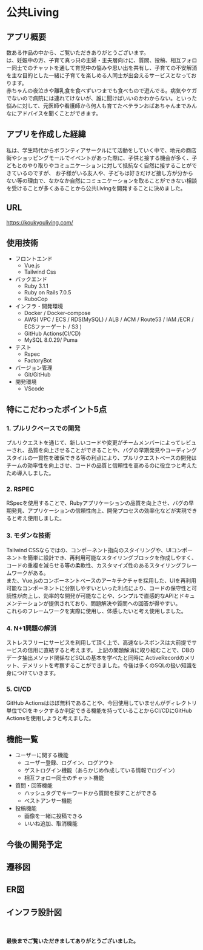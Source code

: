 # 公共Living
## アプリ概要
数ある作品の中から、ご覧いただきありがとうございます。<br>
は、妊娠中の方、子育て真っ只の主婦・主夫層向けに、質問、投稿、相互フォロー同士でのチャットを通して育児中の悩みや思い出を共有し、子育ての不安解消を主な目的とした一緒に子育てを楽しめる人同士が出会えるサービスとなっております。<br>
赤ちゃんの夜泣きや離乳食を食べずいつまでも食べもので遊んでる。病気やケガでないので病院には連れてけないが、誰に聞けばいいのかわからない。といった悩みに対して、元医師や看護師から何人も育てたベテランおばあちゃんまでみんなにアドバイスを聞くことができます。<br>

## アプリを作成した経緯
私は、学生時代からボランティアサークルにて活動をしていく中で、地元の商店街やショッピングモールでイベントがあった際に、子供と接する機会が多く、子どもとのやり取りやコミュニケーションに対して抵抗なく自然に接することができているのですが、
お子様がいる友人や、子どもは好きだけど接し方が分からない等の理由で、なかなか自然にコミュニケーションを取ることができない相談を受けることが多くあることから公共Livingを開発することに決めました。

## URL
https://koukyouliving.com/

## 使用技術
- フロントエンド
  - Vue.js
  - Tailwind Css
- バックエンド
  - Ruby 3.1.1
  - Ruby on Rails 7.0.5
  - RuboCop
- インフラ・開発環境
  - Docker / Docker-compose
  - AWS( VPC / ECS / RDS(MySQL) / ALB / ACM / Route53 / IAM /ECR / ECSファーゲート / S3 )
  - GitHub Actions(CI/CD)
  - MySQL 8.0.29/ Puma
- テスト
  - Rspec
  - FactoryBot
- バージョン管理
  - Git/GitHub
- 開発環境
  - VScode

## 特にこだわったポイント5点
### <strong>1. プルリクベースでの開発</strong>
プルリクエストを通じて、新しいコードや変更がチームメンバーによってレビューされ、品質を向上させることができることや、バグの早期発見やコーディングスタイルの一貫性を確保できる等の利点により、プルリクエストベースの開発はチームの効率性を向上させ、コードの品質と信頼性を高めるのに役立つと考えたため導入しました。

### <strong>2. RSPEC</strong>
RSpecを使用することで、Rubyアプリケーションの品質を向上させ、バグの早期発見、アプリケーションの信頼性向上、開発プロセスの効率化などが実現できると考え使用しました。

### <strong>3. モダンな技術</strong>
Tailwind CSSならではの、コンポーネント指向のスタイリングや、UIコンポーネントを簡単に設計でき、再利用可能なスタイリングブロックを作成しやすく、コードの重複を減らせる等の柔軟性、カスタマイズ性のあるスタイリングフレームワークがある。<br>
また、Vue.jsのコンポーネントベースのアーキテクチャを採用した、UIを再利用可能なコンポーネントに分割しやすいといった利点により、コードの保守性と可読性が向上し、効率的な開発が可能なことや、シンプルで直感的なAPIとドキュメンテーションが提供されており、問題解決や質問への回答が得やすい。<br>
これらのフレームワークを実際に使用し、体感したいと考え使用しました。<br>

### <strong>4. N+1問題の解消</strong>
ストレスフリーにサービスを利用して頂く上で、高速なレスポンスは大前提でサービスの信用に直結すると考えます。 上記の問題解消に取り組むことで、DBのデータ抽出メソッド関係などSQLの基本を学べたと同時に ActiveRecordのメリット、デメリットを考察することができました。今後は多くのSQLの扱い知識を身につけていきます。

### <strong>5. CI/CD</strong>
GitHub Actionsはほぼ無料であることや、今回使用していませんがディレクトリ単位でCIをキックするか判定できる機能を持っていることからCI/CDにGitHub Actionsを使用しようと考えました。

## 機能一覧
- ユーザーに関する機能
  - ユーザー登録、ログイン、ログアウト
  - ゲストログイン機能（あらかじめ作成している情報でログイン）
  - 相互フォロー同士のチャット機能
- 質問・回答機能
  - ハッシュタグでキーワードから質問を探すことができる
  - ベストアンサー機能
- 投稿機能
  - 画像を一緒に投稿できる
  - いいね追加、取消機能

## 今後の開発予定

## 遷移図
<!-- <img src= '/README_images/Transition_diagram.png'> -->

## ER図
<!-- <img src= '/README_images/ER.png' > -->

## インフラ設計図
<!-- <img src= '/README_images/infra.png' > -->

<br><br>
<strong>最後までご覧いただきましてありがとうございました。</strong>
